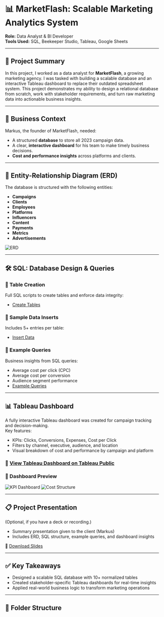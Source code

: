 # 📊 MarketFlash: Scalable Marketing Analytics System

**Role:** Data Analyst & BI Developer  
**Tools Used:** SQL, Beekeeper Studio, Tableau, Google Sheets  

---

## 🧠 Project Summary

In this project, I worked as a data analyst for **MarketFlash**, a growing marketing agency. I was tasked with building a scalable database and an interactive Tableau dashboard to replace their outdated spreadsheet system. This project demonstrates my ability to design a relational database from scratch, work with stakeholder requirements, and turn raw marketing data into actionable business insights.

---

## 🎯 Business Context

Markus, the founder of MarketFlash, needed:
- A structured **database** to store all 2023 campaign data.
- A clear, **interactive dashboard** for his team to make timely business decisions.
- **Cost and performance insights** across platforms and clients.

---

## 📐 Entity-Relationship Diagram (ERD)

The database is structured with the following entities:
- **Campaigns**
- **Clients**
- **Employees**
- **Platforms**
- **Influencers**
- **Content**
- **Payments**
- **Metrics**
- **Advertisements**

![ERD](erd/marketflash_erd.png)

---

## 🛠️ SQL: Database Design & Queries

### 📂 Table Creation
Full SQL scripts to create tables and enforce data integrity:
- [Create Tables](sql/create_tables.sql)

### 📂 Sample Data Inserts
Includes 5+ entries per table:
- [Insert Data](sql/insert_data.sql)

### 📂 Example Queries
Business insights from SQL queries:
- Average cost per click (CPC)
- Average cost per conversion
- Audience segment performance
- [Example Queries](sql/example_queries.sql)

---

## 📊 Tableau Dashboard

A fully interactive Tableau dashboard was created for campaign tracking and decision-making.  
Key features:
- KPIs: Clicks, Conversions, Expenses, Cost per Click
- Filters by channel, executive, audience, and location
- Visual breakdown of cost and performance by campaign and platform

### 🔗 [View Tableau Dashboard on Tableau Public]([https://public.tableau.com/app/profile/your_dashboard_link](https://public.tableau.com/views/MarketFlash_17425862409130/Dashboard1?:language=en-US&:sid=&:redirect=auth&:display_count=n&:origin=viz_share_link))

### 📸 Dashboard Preview
![KPI Dashboard](dashboard/tableau_screenshots/kpi_dashboard.png)
![Cost Structure](dashboard/tableau_screenshots/cost_structure.png)

---

## 📋 Project Presentation

(Optional, if you have a deck or recording.)

- Summary presentation given to the client (Markus)
- Includes ERD, SQL structure, example queries, and dashboard insights

📄 [Download Slides](presentation/marketflash_presentation.pdf)

---

## ✅ Key Takeaways

- Designed a scalable SQL database with 10+ normalized tables
- Created stakeholder-specific Tableau dashboards for real-time insights
- Applied real-world business logic to transform marketing operations

---

## 📁 Folder Structure
